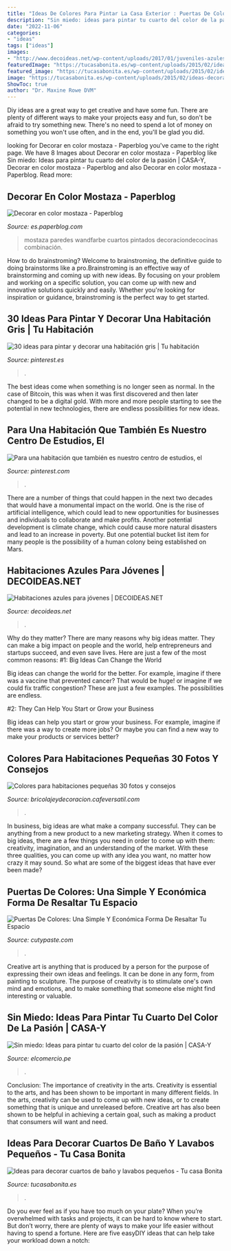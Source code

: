 ```yaml
---
title: "Ideas De Colores Para Pintar La Casa Exterior : Puertas De Colores: Una Simple Y Económica Forma De Resaltar Tu Espacio"
description: "Sin miedo: ideas para pintar tu cuarto del color de la pasión"
date: "2022-11-06"
categories:
- "ideas"
tags: ["ideas"]
images:
- "http://www.decoideas.net/wp-content/uploads/2017/01/juveniles-azules-2.jpg"
featuredImage: "https://tucasabonita.es/wp-content/uploads/2015/02/ideas-decorar-baño-lavabo-pequeño-1.jpg"
featured_image: "https://tucasabonita.es/wp-content/uploads/2015/02/ideas-decorar-baño-lavabo-pequeño-1.jpg"
image: "https://tucasabonita.es/wp-content/uploads/2015/02/ideas-decorar-baño-lavabo-pequeño-1.jpg"
ShowToc: true
author: "Dr. Maxine Rowe DVM"
---
```



Diy ideas are a great way to get creative and have some fun. There are plenty of different ways to make your projects easy and fun, so don't be afraid to try something new. There's no need to spend a lot of money on something you won't use often, and in the end, you'll be glad you did.

	

		
looking for Decorar en color mostaza - Paperblog you've came to the right page. We have 8 Images about Decorar en color mostaza - Paperblog like Sin miedo: Ideas para pintar tu cuarto del color de la pasión | CASA-Y, Decorar en color mostaza - Paperblog and also Decorar en color mostaza - Paperblog. Read more:
		
    
## Decorar En Color Mostaza - Paperblog

<img loading=lazy src="https://m1.paperblog.com/i/216/2161369/decorar-color-mostaza-L-KEOlU4.jpeg" onerror="this.onerror=null;this.src='https://tse4.mm.bing.net/th?id=OIP.rJDPeOF5UqQTQjXwks6akAAAAA&amp;pid=15.1';" alt="Decorar en color mostaza - Paperblog">

_Source: es.paperblog.com_

>mostaza paredes wandfarbe cuartos pintados decoraciondecocinas combinación. 

	

How to do brainstroming?
Welcome to brainstroming, the definitive guide to doing brainstorms like a pro.Brainstroming is an effective way of brainstorming and coming up with new ideas. By focusing on your problem and working on a specific solution, you can come up with new and innovative solutions quickly and easily. Whether you're looking for inspiration or guidance, brainstroming is the perfect way to get started.

    
## 30 Ideas Para Pintar Y Decorar Una Habitación Gris | Tu Habitación

<img loading=lazy src="https://i.pinimg.com/736x/2c/56/9f/2c569f3edac8b054b47a97cc1ca67c62.jpg" onerror="this.onerror=null;this.src='https://tse2.mm.bing.net/th?id=OIP.5GZtrPOBYMT9iTulruMbkQHaE8&amp;pid=15.1';" alt="30 ideas para pintar y decorar una habitación gris | Tu habitación">

_Source: pinterest.es_

>. 

	

The best ideas come when something is no longer seen as normal. In the case of Bitcoin, this was when it was first discovered and then later changed to be a digital gold. With more and more people starting to see the potential in new technologies, there are endless possibilities for new ideas.

    
## Para Una Habitación Que También Es Nuestro Centro De Estudios, El

<img loading=lazy src="https://i.pinimg.com/736x/e8/6a/75/e86a75ad5ff172337dab6d3820400afd.jpg" onerror="this.onerror=null;this.src='https://tse2.mm.bing.net/th?id=OIP.5Aw_tKhaKRYkbCppTXKmewDMEy&amp;pid=15.1';" alt="Para una habitación que también es nuestro centro de estudios, el">

_Source: pinterest.com_

>. 

	

There are a number of things that could happen in the next two decades that would have a monumental impact on the world. One is the rise of artificial intelligence, which could lead to new opportunities for businesses and individuals to collaborate and make profits. Another potential development is climate change, which could cause more natural disasters and lead to an increase in poverty. But one potential bucket list item for many people is the possibility of a human colony being established on Mars.

    
## Habitaciones Azules Para Jóvenes | DECOIDEAS.NET

<img loading=lazy src="http://www.decoideas.net/wp-content/uploads/2017/01/juveniles-azules-2.jpg" onerror="this.onerror=null;this.src='https://tse4.mm.bing.net/th?id=OIP.-lsfRlJjSdGrxsEMnQLCvwHaLH&amp;pid=15.1';" alt="Habitaciones azules para jóvenes | DECOIDEAS.NET">

_Source: decoideas.net_

>. 

	

Why do they matter?
There are many reasons why big ideas matter. They can make a big impact on people and the world, help entrepreneurs and startups succeed, and even save lives. Here are just a few of the most common reasons:
#1: Big Ideas Can Change the World

Big ideas can change the world for the better. For example, imagine if there was a vaccine that prevented cancer? That would be huge! or imagine if we could fix traffic congestion? These are just a few examples. The possibilities are endless.

#2: They Can Help You Start or Grow your Business

Big ideas can help you start or grow your business. For example, imagine if there was a way to create more jobs? Or maybe you can find a new way to make your products or services better?

    
## Colores Para Habitaciones Pequeñas 30 Fotos Y Consejos

<img loading=lazy src="https://cafeversatil.com/bricoydeco/wp-content/uploads/2016/08/18_guetzli-1.jpg" onerror="this.onerror=null;this.src='https://tse1.mm.bing.net/th?id=OIP.V70TTm60tO4PWrs-LsH4HAHaE7&amp;pid=15.1';" alt="Colores para habitaciones pequeñas 30 fotos y consejos">

_Source: bricolajeydecoracion.cafeversatil.com_

>. 

	

In business, big ideas are what make a company successful. They can be anything from a new product to a new marketing strategy. When it comes to big ideas, there are a few things you need in order to come up with them: creativity, imagination, and an understanding of the market. With these three qualities, you can come up with any idea you want, no matter how crazy it may sound. So what are some of the biggest ideas that have ever been made?

    
## Puertas De Colores: Una Simple Y Económica Forma De Resaltar Tu Espacio

<img loading=lazy src="http://www.cutypaste.com/wp-content/uploads/2017/05/778f0f3c1a48c24f817276e943594d07.jpg" onerror="this.onerror=null;this.src='https://tse2.mm.bing.net/th?id=OIP.fRQFLuURf4xIc-1FN0l-tgHaKW&amp;pid=15.1';" alt="Puertas De Colores: Una Simple Y Económica Forma De Resaltar Tu Espacio">

_Source: cutypaste.com_

>. 

	

Creative art is anything that is produced by a person for the purpose of expressing their own ideas and feelings. It can be done in any form, from painting to sculpture. The purpose of creativity is to stimulate one's own mind and emotions, and to make something that someone else might find interesting or valuable.

    
## Sin Miedo: Ideas Para Pintar Tu Cuarto Del Color De La Pasión | CASA-Y

<img loading=lazy src="https://elcomercio.pe/resizer/el2z379OEsb1H64eOreAWSn7S1w=/980x528/smart/filters:format(jpeg):quality(75)/arc-anglerfish-arc2-prod-elcomercio.s3.amazonaws.com/public/KCRUSD57KZE2PBZJOFV4INX6AE.jpg" onerror="this.onerror=null;this.src='https://tse2.mm.bing.net/th?id=OIP.G1RWPGmF54XZfSzBdBtT_gHaD_&amp;pid=15.1';" alt="Sin miedo: Ideas para pintar tu cuarto del color de la pasión | CASA-Y">

_Source: elcomercio.pe_

>. 

	

Conclusion: The importance of creativity in the arts.
Creativity is essential to the arts, and has been shown to be important in many different fields. In the arts, creativity can be used to come up with new ideas, or to create something that is unique and unreleased before. Creative art has also been shown to be helpful in achieving a certain goal, such as making a product that consumers will want and need.

    
## Ideas Para Decorar Cuartos De Baño Y Lavabos Pequeños - Tu Casa Bonita

<img loading=lazy src="https://tucasabonita.es/wp-content/uploads/2015/02/ideas-decorar-baño-lavabo-pequeño-1.jpg" onerror="this.onerror=null;this.src='https://tse1.mm.bing.net/th?id=OIP.9H3Bq_ZCAmmJ_whik7YqZAHaKR&amp;pid=15.1';" alt="Ideas para decorar cuartos de baño y lavabos pequeños - Tu casa Bonita">

_Source: tucasabonita.es_

>. 

	

Do you ever feel as if you have too much on your plate? When you’re overwhelmed with tasks and projects, it can be hard to know where to start. But don’t worry, there are plenty of ways to make your life easier without having to spend a fortune. Here are five easyDIY ideas that can help take your workload down a notch: 

